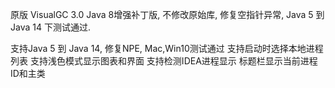 原版 VisualGC 3.0 Java 8增强补丁版, 不修改原始库, 修复空指针异常, Java 5 到
Java 14 下测试通过.


支持Java 5 到 Java 14, 修复NPE, Mac,Win10测试通过
支持启动时选择本地进程列表
支持浅色模式显示图表和界面
支持检测IDEA进程显示
标题栏显示当前进程ID和主类
